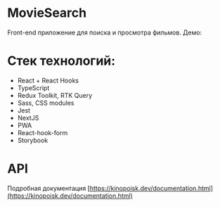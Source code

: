 # MovieSearch

Front-end приложение для поиска и просмотра фильмов. Демо: 

# Стек технологий:

-   React + React Hooks
-   TypeScript
-   Redux Toolkit, RTK Query
-   Sass, CSS modules
-   Jest
-   NextJS
-   PWA
-   React-hook-form
-   Storybook

# API

Подробная документация [https://kinopoisk.dev/documentation.html](https://kinopoisk.dev/documentation.html)
